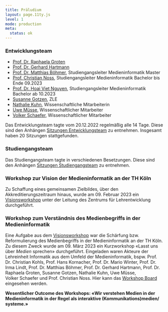```yaml
---
title: Präludium
layout: page.11ty.js
level: 1
mode: production
meta:
  status: ok
---
```


### Entwicklungsteam
- [Prof. Dr. Raphaela Groten](https://www.th-koeln.de/personen/raphaela.groten/)
- [Prof. Dr. Gerhard Hartmann](https://www.th-koeln.de/personen/gerhard.hartmann/)
- [Prof. Dr. Matthias Böhmer](https://www.th-koeln.de/personen/matthias.boehmer/), Studiengangsleiter Medieninformatik Master
- [Prof. Christian Noss](https://www.th-koeln.de/personen/christian.noss/), Studiengangsleiter Medieninformatik Bachelor bis Ende 09.2023
- [Prof. Dr. Hoai Viet Nguyen](https://www.th-koeln.de/personen/viet.nguyen/), Studiengangsleiter Medieninformatik Bachelor ab 10.2023
- [Susanne Gotzen](https://www.th-koeln.de/personen/susanne.gotzen/), ZLE
- [Nathalie Kuhn](https://www.th-koeln.de/personen/nathalie_michelle_severine.kuhn/), Wissenschaftliche Mitarbeiterin
- [Uwe Müsse](https://www.th-koeln.de/personen/uwe.muesse/), Wissenschaftlicher Mitarbeiter
- [Volker Schaefer](https://www.th-koeln.de/personen/volker.schaefer/), Wissenschaftlicher Mitarbeiter

Das Entwicklungsteam tagte vom 20.12.2022 regelmäßig alle 14 Tage. Diese sind den Anhängen [Sitzungen Entwicklungsteam](#sitzungen-entwicklungsteam) zu entnehmen. Insgesamt haben 20 Sitzungen stattgefunden.

### Studiengangsteam
Das Studiengangsteam tagte in verschiedenen Besetzungen. Diese sind den Anhängen [Sitzungen Studiengangsteam](#sitzungen-studiengangsteam) zu entnehmen.

### Workshop zur Vision der Medieninformatik an der TH Köln
Zu Schaffung eines gemeinsamen Zielbildes, über den Akkreditierungszeitraum hinaus, wurde am 09. Februar 2023 ein [Visionsworkshop](../visions-workshop) unter der Leitung des Zentrums für Lehrentwicklung durchgeführt.

### Workshop zum Verständnis des Medienbegriffs in der Medieninformatik 
Eine Aufgabe aus dem [Visionsworkshop](../visions-workshop) war die Schärfung bzw. Reformulierung des Medienbegriffs in der Medieninformatik an der TH Köln. Zu diesem Zweck wurde am 09. März 2023 ein Kurzworkshop «Lasst uns über *Medien* sprechen» durchgeführt. Eingeladen waren Akteure der Lehreinheit Informatik aus dem Umfeld der Medieninformatik, bspw. Prof. Dr. Christian Kohls, Prof. Hans Kornacher, Prof. Dr. Mario Winter, Prof. Dr. Irma Lindt, Prof. Dr. Matthias Böhmer, Prof. Dr. Gerhard Hartmann, Prof. Dr. Raphaela Groten, Susanne Gotzen, Nathalie Kuhn, Uwe Müsse, Volker Schaefer und Prof. Christian Noss. Hier kann das [Workshop Board](https://miro.com/app/board/uXjVPkUtR4k=/?share_link_id=44476913146) eingesehen werden.

**Wesentlicher Outcome des Workshops: «Wir verstehen Medien in der Medieninformatik in der Regel als interaktive (Kommunikations)medien/ systeme.»**


